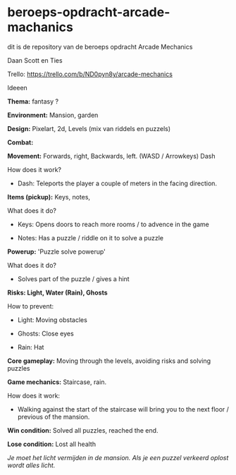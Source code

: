 # beroeps-opdracht-arcade-machanics
dit is de repository van de beroeps opdracht Arcade Mechanics

Daan Scott en Ties

Trello: https://trello.com/b/ND0pyn8y/arcade-mechanics

Ideeen

**Thema:** fantasy ?

**Environment:** Mansion, garden 

**Design:** Pixelart, 2d, Levels (mix van riddels en puzzels)

**Combat:**

**Movement:** Forwards, right, Backwards, left. (WASD / Arrowkeys) Dash

How does it work?

* Dash: Teleports the player a couple of meters in the facing direction.

**Items (pickup):** Keys, notes,

What does it do?

* Keys: Opens doors to reach more rooms / to advence in the game

* Notes: Has a puzzle / riddle on it to solve a puzzle

**Powerup:** 'Puzzle solve powerup'

What does it do?

* Solves part of the puzzle / gives a hint


**Risks: Light, Water (Rain), Ghosts**

How to prevent:

* Light: Moving obstacles

* Ghosts: Close eyes

* Rain: Hat

**Core gameplay:** Moving through the levels, avoiding risks and solving puzzles

**Game mechanics:** Staircase, rain.

How does it work:

* Walking against the start of the staircase will bring you to the next floor / previous of the mansion.

**Win condition:** Solved all puzzles, reached the end.


**Lose condition:** Lost all health




*Je moet het licht vermijden in de mansion. Als je een puzzel verkeerd oplost wordt alles licht.*



